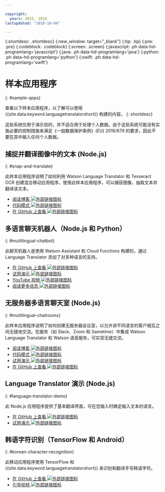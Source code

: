 ```yaml
---

copyright:
  years: 2015, 2018
lastupdated: "2018-10-04"

---
```


{:shortdesc: .shortdesc}
{:new_window: target="_blank"}
{:tip: .tip}
{:pre: .pre}
{:codeblock: .codeblock}
{:screen: .screen}
{:javascript: .ph data-hd-programlang='javascript'}
{:java: .ph data-hd-programlang='java'}
{:python: .ph data-hd-programlang='python'}
{:swift: .ph data-hd-programlang='swift'}

# 样本应用程序
{: #sample-apps}

查看以下样本应用程序，以了解可以使用 {{site.data.keyword.languagetranslatorshort}} 构建的内容。
{: shortdesc}

这些系统仅用于演示目的，并不适合用于处理个人数据。由于这些系统可能没有实施必要的控制措施来满足《一般数据保护条例》(EU) 2016/679 的要求，因此不要在其中输入任何个人数据。

## 捕捉并翻译图像中的文本 (Node.js)
{: #snap-and-translate}

此样本应用程序说明了如何利用 Watson Language Translator 和 Tesseract OCR 创建混合移动应用程序。使用此样本应用程序，可以捕获图像，抽取文本并翻译该文本。 

- [阅读博客 ![外部链接图标](../../icons/launch-glyph.svg "外部链接图标")](https://developer.ibm.com/announcements/snap-translate-using-tesseract-ocr-watson-language-translator/)
- [代码模式 ![外部链接图标](../../icons/launch-glyph.svg "外部链接图标")](https://developer.ibm.com/patterns/snap-translate-using-tesseract-ocr-watson-language-translator/)
- [在 GitHub 上查看 ![外部链接图标](../../icons/launch-glyph.svg "外部链接图标")](https://github.com/IBM/snap-and-translate)

## 多语言聊天机器人（Node.js 和 Python）
{: #multilingual-chatbot}

此聊天机器人是使用 Watson Assistant 和 Cloud Functions 构建的，通过 Language Translator 添加了对多种语言的支持。

- [在 GitHub 上查看 ![外部链接图标](../../icons/launch-glyph.svg "外部链接图标")](https://github.com/with-watson/multilingual-chatbot)
- [试用演示 ![外部链接图标](../../icons/launch-glyph.svg "外部链接图标")](https://multilingual-chatbot-demo.mybluemix.net/)
- [YouTube 视频 ![外部链接图标](../../icons/launch-glyph.svg "外部链接图标")](https://www.youtube.com/watch?v=d7DXydORTME)
- [阅读更多信息 ![外部链接图标](../../icons/launch-glyph.svg "外部链接图标")](https://medium.com/ibm-watson/build-multilingual-chatbots-with-watson-language-translator-watson-assistant-8c38247e8af1)

## 无服务器多语言聊天室 (Node.js)
{: #multilingual-chatrooms}

此样本应用程序说明了如何创建无服务器会议室，以允许讲不同语言的客户相互之间无缝地交流。在服务（如 Slack、Zoom 和 Sametime）中集成 Watson Language Translator 和 Watson 语音服务，可实现无缝交流。

- [阅读博客 ![外部链接图标](../../icons/launch-glyph.svg "外部链接图标")](https://medium.com/kkbankol-events/the-motivation-behind-this-particular-project-comes-from-playing-one-of-my-favorite-android-games-76c92b27c8e8)
- [代码模式 ![外部链接图标](../../icons/launch-glyph.svg "外部链接图标")](https://developer.ibm.com/patterns/deploy-serverless-multilingual-conference-room/)
- [试用演示 ![外部链接图标](../../icons/launch-glyph.svg "外部链接图标")](https://translation-mqtt.mybluemix.net/)
- [在 GitHub 上查看 ![外部链接图标](../../icons/launch-glyph.svg "外部链接图标")](https://github.com/IBM/serverless-language-translation)

## Language Translator 演示 (Node.js)
{: #language-translator-demo}

此 Node.js 应用程序提供了基本翻译界面，可在您输入时确定输入文本的语言。

- [在 GitHub 上查看 ![外部链接图标](../../icons/launch-glyph.svg "外部链接图标")](https://github.com/watson-developer-cloud/language-translator-nodejs)
- [试用演示 ![外部链接图标](../../icons/launch-glyph.svg "外部链接图标")](https://language-translator-demo.ng.bluemix.net/)


## 韩语字符识别（TensorFlow 和 Android）
{: #korean-character-recognition}

此移动应用程序使用 TensorFlow 和 {{site.data.keyword.languagetranslatorshort}} 来识别和翻译手写韩语字符。

- [在 GitHub 上查看 ![外部链接图标](../../icons/launch-glyph.svg "外部链接图标")](https://github.com/IBM/tensorflow-hangul-recognition)
- [引导视频 ![外部链接图标](../../icons/launch-glyph.svg "外部链接图标")](https://www.youtube.com/watch?v=Ynusw4RcyRY)
